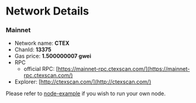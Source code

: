 # Network Details

### Mainnet

* Network name: **CTEX**
* ChanId: **13375**
* Gas price: **1.500000007 gwei**
* RPC
  * official RPC: [https://mainnet-rpc.ctexscan.com/](https://mainnet-rpc.ctexscan.com/)​
* Explorer: [http://ctexscan.com/](http://ctexscan.com/)​

Please refer to [node-example](https://github.com/ctexcoin/CoinNetwork/tree/master/node-example) if you wish to run your own node.
